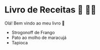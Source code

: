 # Livro de Receitas :book: :man_cook:

Olá! Bem vindo ao meu livro :call_me_hand:

- Strogonoff de Frango
- Pato ao molho de maracujá
- Tapioca